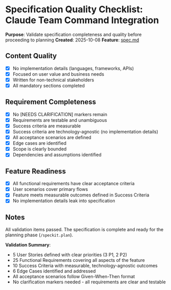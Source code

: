 # Specification Quality Checklist: Claude Team Command Integration

**Purpose**: Validate specification completeness and quality before proceeding to planning
**Created**: 2025-10-08
**Feature**: [spec.md](../spec.md)

## Content Quality

- [X] No implementation details (languages, frameworks, APIs)
- [X] Focused on user value and business needs
- [X] Written for non-technical stakeholders
- [X] All mandatory sections completed

## Requirement Completeness

- [X] No [NEEDS CLARIFICATION] markers remain
- [X] Requirements are testable and unambiguous
- [X] Success criteria are measurable
- [X] Success criteria are technology-agnostic (no implementation details)
- [X] All acceptance scenarios are defined
- [X] Edge cases are identified
- [X] Scope is clearly bounded
- [X] Dependencies and assumptions identified

## Feature Readiness

- [X] All functional requirements have clear acceptance criteria
- [X] User scenarios cover primary flows
- [X] Feature meets measurable outcomes defined in Success Criteria
- [X] No implementation details leak into specification

## Notes

All validation items passed. The specification is complete and ready for the planning phase (`/speckit.plan`).

**Validation Summary**:
- 5 User Stories defined with clear priorities (3 P1, 2 P2)
- 25 Functional Requirements covering all aspects of the feature
- 10 Success Criteria with measurable, technology-agnostic outcomes
- 6 Edge Cases identified and addressed
- All acceptance scenarios follow Given-When-Then format
- No clarification markers needed - all requirements are clear and testable
